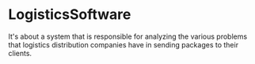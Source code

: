 # LogisticsSoftware
It's about a system that is responsible for analyzing the various problems that logistics distribution companies have in sending packages to their clients.
